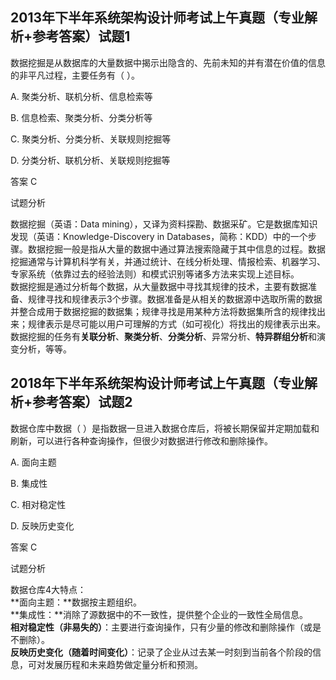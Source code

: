 ## 2013年下半年系统架构设计师考试上午真题（专业解析+参考答案）试题1

数据挖掘是从数据库的大量数据中揭示出隐含的、先前未知的并有潜在价值的信息的非平凡过程，主要任务有（  ）。

  

  

A. 聚类分析、联机分析、信息检索等  

B. 信息检索、聚类分析、分类分析等  

C. 聚类分析、分类分析、关联规则挖掘等  

D. 分类分析、联机分析、关联规则挖掘等  

  

答案 C  

试题分析  

数据挖掘（英语：Data mining），又译为资料探勘、数据采矿。它是数据库知识发现（英语：Knowledge-Discovery in Databases，简称：KDD）中的一个步骤。数据挖掘一般是指从大量的数据中通过算法搜索隐藏于其中信息的过程。数据挖掘通常与计算机科学有关，并通过统计、在线分析处理、情报检索、机器学习、专家系统（依靠过去的经验法则）和模式识别等诸多方法来实现上述目标。  
数据挖掘是通过分析每个数据，从大量数据中寻找其规律的技术，主要有数据准备、规律寻找和规律表示3个步骤。数据准备是从相关的数据源中选取所需的数据并整合成用于数据挖掘的数据集；规律寻找是用某种方法将数据集所含的规律找出来；规律表示是尽可能以用户可理解的方式（如可视化）将找出的规律表示出来。  
数据挖掘的任务有**关联分析**、**聚类分析**、**分类分析**、异常分析、**特异群组分析**和演变分析，等等。  

## 2018年下半年系统架构设计师考试上午真题（专业解析+参考答案）试题2

数据仓库中数据（  ）是指数据一旦进入数据仓库后，将被长期保留并定期加载和刷新，可以进行各种查询操作，但很少对数据进行修改和删除操作。

  

A. 面向主题  

B. 集成性  

C. 相对稳定性  

D. 反映历史变化  

  

答案 C  

试题分析  

数据仓库4大特点：  
**面向主题：**数据按主题组织。  
**集成性：**消除了源数据中的不一致性，提供整个企业的一致性全局信息。  
**相对稳定性（非易失的）**：主要进行查询操作，只有少量的修改和删除操作（或是不删除）。  
**反映历史变化（随着时间变化）**：记录了企业从过去某一时刻到当前各个阶段的信息，可对发展历程和未来趋势做定量分析和预测。  